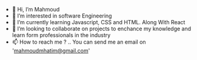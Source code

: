- 👋 Hi, I’m Mahmoud
- 👀 I’m interested in software Engineering
- 🌱 I’m currently learning Javascript, CSS and HTML. Along With React
- 💞️ I’m looking to collaborate on projects to enchance my knowledge and learn form professionals in the industry
- 📫 How to reach me ? .. You can send me an email on 'mahmoudmhatim@gmail.com'
